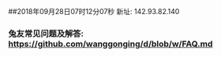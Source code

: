 ##2018年09月28日07时12分07秒 新址: 142.93.82.140
### 兔友常见问题及解答: https://github.com/wanggonging/d/blob/w/FAQ.md

